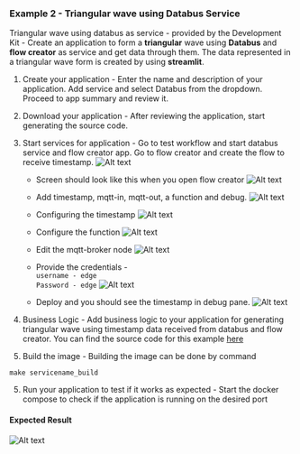 ### Example 2 - Triangular wave using Databus Service

Triangular wave using databus as service - provided by the Development Kit - Create an application to form a **triangular** wave using **Databus** and **flow creator** as service and get data through them. The data represented in a triangular wave form is created by using **streamlit**.

1. Create your application - Enter the name and description of your application. Add service and select Databus from the dropdown. Proceed to app summary and review it.
2. Download your application - After reviewing the application, start generating the source code.
3. Start services for application - Go to test workflow and start databus service and flow creator app. Go to flow creator and create the flow to receive timestamp. 
![Alt text](../assets/image-5.png)
   - Screen should look like this when you open flow creator
   ![Alt text](<../assets/databus app flow 1.PNG>)

   - Add timestamp, mqtt-in, mqtt-out, a function and debug.
   ![Alt text](../assets/image-7.png)

   - Configuring the timestamp
   ![Alt text](<../assets/databus app flow 3.PNG>)

   - Configure the function
   ![Alt text](../assets/image-8.png)

   - Edit the mqtt-broker node
   ![Alt text](<../assets/databus app flow 4.PNG>)

   - Provide the credentials -  <br>
   `username - edge` <br>
                 `Password - edge`
   ![Alt text](<../assets/databus app flow 5.PNG>)

   - Deploy and you should see the timestamp in debug pane.
   ![Alt text](../assets/image-9.png)



3. Business Logic - Add business logic to your application for generating triangular wave using timestamp data received from databus and flow creator. You can find the source code for this example [here](../source-code/Triangular-wave-02-databusdependency)
4. Build the image - Building the image can be done by command

```
make servicename_build
```
5. Run your application to test if it works as expected - Start the docker compose to check if the application is running on the desired port

#### Expected Result 

![Alt text](../assets/image-10.png)

